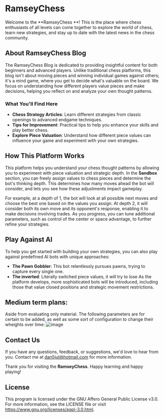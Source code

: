 
# RamseyChess

Welcome to the **RamseyChess **! This is the place where chess enthusiasts of all levels can come together to explore the world of chess, learn new strategies, and stay up to date with the latest news in the chess community.

## About RamseyChess Blog

The RamseyChess Blog is dedicated to providing insightful content for both beginners and advanced players. Unlike traditional chess platforms, this blog isn't about moving pieces and winning individual games against others; it's a mind game, where you get to decide what's valuable on the board. We focus on understanding how different players value pieces and make decisions, helping you reflect on and analyze your own thought patterns.

### What You'll Find Here

- **Chess Strategy Articles**: Learn different strategies from classic openings to advanced endgame techniques.
- **Tips for Improvement**: Practical tips to help you enhance your skills and play better chess.
- **Explore Piece Valuation**: Understand how different piece values can influence your game and experiment with your own strategies.

## How This Platform Works

This platform helps you understand your chess thought patterns by allowing you to experiment with piece valuation and strategic depth. In the **Sandbox** section, you can freely assign values to chess pieces and determine the bot's thinking depth. This determines how many moves ahead the bot will consider, and lets you see how these adjustments impact gameplay.

For example, at a depth of 1, the bot will look at all possible next moves and choose the best one based on the values you assign. At depth 2, it will consider both its own move and its opponent's response, enabling it to make decisions involving trades. As you progress, you can tune additional parameters, such as control of the center or space advantage, to further refine your strategies.

## Play Against AI

To help you get started with building your own strategies, you can also play against predefined AI bots with unique approaches:

- **The Pawn Gobbler**: This bot relentlessly pursues pawns, trying to capture every single one.
- **The inverted**: Literally switched piece values, it will try to lose
As the platform develops, more sophisticated bots will be introduced, including those that value closed positions and strategic movement restrictions.

## Medium term plans:
Aside from evaluating only material. The following parameters are for certain to be added, as well as some sort of configuration to change their wheights over time:
![image](https://github.com/user-attachments/assets/f5bfddf0-b860-4c14-94ee-0c4dca2f7049)

## Contact Us

If you have any questions, feedback, or suggestions, we'd love to hear from you. Contact me at dan5jul@hotmail.com for more information.

Thank you for visiting the **RamseyChess**. Happy learning and happy playing!

## License
This program is licensed under the GNU Affero General Public License v3.0. For more information, see the LICENSE file or visit https://www.gnu.org/licenses/agpl-3.0.html.
